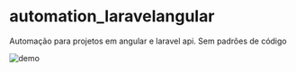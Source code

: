 # automation_laravelangular
Automação para projetos em angular e laravel api.
Sem padrões de código 

![demo](https://i.imgur.com/mepeUdy.png)
